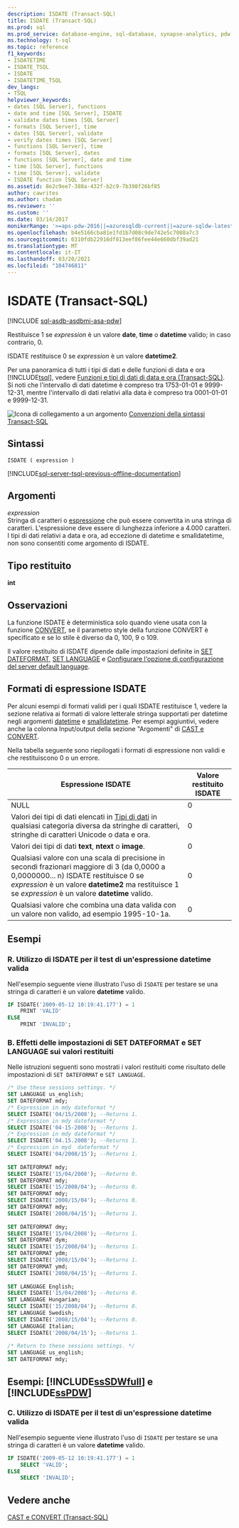 ```yaml
---
description: ISDATE (Transact-SQL)
title: ISDATE (Transact-SQL)
ms.prod: sql
ms.prod_service: database-engine, sql-database, synapse-analytics, pdw
ms.technology: t-sql
ms.topic: reference
f1_keywords:
- ISDATETIME
- ISDATE_TSQL
- ISDATE
- ISDATETIME_TSQL
dev_langs:
- TSQL
helpviewer_keywords:
- dates [SQL Server], functions
- date and time [SQL Server], ISDATE
- validate dates times [SQL Server]
- formats [SQL Server], time
- dates [SQL Server], validate
- verify dates times [SQL Server]
- functions [SQL Server], time
- formats [SQL Server], dates
- functions [SQL Server], date and time
- time [SQL Server], functions
- time [SQL Server], validate
- ISDATE function [SQL Server]
ms.assetid: 8e2c9ee7-388a-432f-b2c9-7b398f26bf85
author: cawrites
ms.author: chadam
ms.reviewer: ''
ms.custom: ''
ms.date: 03/14/2017
monikerRange: '>=aps-pdw-2016||=azuresqldb-current||=azure-sqldw-latest||>=sql-server-2016||>=sql-server-linux-2017||=azuresqldb-mi-current'
ms.openlocfilehash: b4e5166cba81e1fd1b7d08c9de742e5c7088a7c3
ms.sourcegitcommit: 0310fdb22916df013eef86fee44e660dbf39ad21
ms.translationtype: MT
ms.contentlocale: it-IT
ms.lasthandoff: 03/20/2021
ms.locfileid: "104746811"
---
```

# <a name="isdate-transact-sql"></a>ISDATE (Transact-SQL)

[!INCLUDE [sql-asdb-asdbmi-asa-pdw](../../includes/applies-to-version/sql-asdb-asdbmi-asa-pdw.md)]

  Restituisce 1 se *expression* è un valore **date**, **time** o **datetime** valido; in caso contrario, 0.  
  
 ISDATE restituisce 0 se *expression* è un valore **datetime2**.  
  
 Per una panoramica di tutti i tipi di dati e delle funzioni di data e ora [!INCLUDE[tsql](../../includes/tsql-md.md)], vedere [Funzioni e tipi di dati di data e ora &#40;Transact-SQL&#41;](../../t-sql/functions/date-and-time-data-types-and-functions-transact-sql.md). Si noti che l'intervallo di dati datetime è compreso tra 1753-01-01 e 9999-12-31, mentre l'intervallo di dati relativi alla data è compreso tra 0001-01-01 e 9999-12-31.  
  
 ![Icona di collegamento a un argomento](../../database-engine/configure-windows/media/topic-link.gif "Icona di collegamento a un argomento") [Convenzioni della sintassi Transact-SQL](../../t-sql/language-elements/transact-sql-syntax-conventions-transact-sql.md)  
  
## <a name="syntax"></a>Sintassi  
  
```syntaxsql
ISDATE ( expression )
```

[!INCLUDE[sql-server-tsql-previous-offline-documentation](../../includes/sql-server-tsql-previous-offline-documentation.md)]

## <a name="arguments"></a>Argomenti
 *expression*  
 Stringa di caratteri o [espressione](../../t-sql/language-elements/expressions-transact-sql.md) che può essere convertita in una stringa di caratteri. L'espressione deve essere di lunghezza inferiore a 4.000 caratteri. I tipi di dati relativi a data e ora, ad eccezione di datetime e smalldatetime, non sono consentiti come argomento di ISDATE.  
  
## <a name="return-type"></a>Tipo restituito  
 **int**  
  
## <a name="remarks"></a>Osservazioni  
 La funzione ISDATE è deterministica solo quando viene usata con la funzione [CONVERT](../../t-sql/functions/cast-and-convert-transact-sql.md), se il parametro style della funzione CONVERT è specificato e se lo stile è diverso da 0, 100, 9 o 109.  
  
 Il valore restituito di ISDATE dipende dalle impostazioni definite in [SET DATEFORMAT](../../t-sql/statements/set-dateformat-transact-sql.md), [SET LANGUAGE](../../t-sql/statements/set-language-transact-sql.md) e [Configurare l'opzione di configurazione del server default language](../../database-engine/configure-windows/configure-the-default-language-server-configuration-option.md).  
  
## <a name="isdate-expression-formats"></a>Formati di espressione ISDATE  
 Per alcuni esempi di formati validi per i quali ISDATE restituisce 1, vedere la sezione relativa ai formati di valore letterale stringa supportati per datetime negli argomenti [datetime](../../t-sql/data-types/datetime-transact-sql.md) e [smalldatetime](../../t-sql/data-types/smalldatetime-transact-sql.md). Per esempi aggiuntivi, vedere anche la colonna Input/output della sezione "Argomenti" di [CAST e CONVERT](../../t-sql/functions/cast-and-convert-transact-sql.md).  
  
 Nella tabella seguente sono riepilogati i formati di espressione non validi e che restituiscono 0 o un errore.  
  
|Espressione ISDATE|Valore restituito ISDATE|  
|-----------------------|-------------------------|  
|NULL|0|  
|Valori dei tipi di dati elencati in [Tipi di dati](../../t-sql/data-types/data-types-transact-sql.md) in qualsiasi categoria diversa da stringhe di caratteri, stringhe di caratteri Unicode o data e ora.|0|  
|Valori dei tipi di dati **text**, **ntext** o **image**.|0|  
|Qualsiasi valore con una scala di precisione in secondi frazionari maggiore di 3 (da 0,0000 a 0,0000000... n) ISDATE restituisce 0 se *expression* è un valore **datetime2** ma restituisce 1 se *expression* è un valore **datetime** valido.|0|  
|Qualsiasi valore che combina una data valida con un valore non valido, ad esempio 1995-10-1a.|0|  
  
## <a name="examples"></a>Esempi  
  
### <a name="a-using-isdate-to-test-for-a-valid-datetime-expression"></a>R. Utilizzo di ISDATE per il test di un'espressione datetime valida  
 Nell'esempio seguente viene illustrato l'uso di `ISDATE` per testare se una stringa di caratteri è un valore **datetime** valido.  
  
```sql  
IF ISDATE('2009-05-12 10:19:41.177') = 1  
    PRINT 'VALID'  
ELSE  
    PRINT 'INVALID';  
```  
  
### <a name="b-showing-the-effects-of-the-set-dateformat-and-set-language-settings-on-return-values"></a>B. Effetti delle impostazioni di SET DATEFORMAT e SET LANGUAGE sui valori restituiti  
 Nelle istruzioni seguenti sono mostrati i valori restituiti come risultato delle impostazioni di `SET DATEFORMAT` e `SET LANGUAGE`.  
  
```sql  
/* Use these sessions settings. */  
SET LANGUAGE us_english;  
SET DATEFORMAT mdy;  
/* Expression in mdy dateformat */  
SELECT ISDATE('04/15/2008'); --Returns 1.  
/* Expression in mdy dateformat */  
SELECT ISDATE('04-15-2008'); --Returns 1.   
/* Expression in mdy dateformat */  
SELECT ISDATE('04.15.2008'); --Returns 1.   
/* Expression in myd  dateformat */  
SELECT ISDATE('04/2008/15'); --Returns 1.  
  
SET DATEFORMAT mdy;  
SELECT ISDATE('15/04/2008'); --Returns 0.  
SET DATEFORMAT mdy;  
SELECT ISDATE('15/2008/04'); --Returns 0.  
SET DATEFORMAT mdy;  
SELECT ISDATE('2008/15/04'); --Returns 0.  
SET DATEFORMAT mdy;  
SELECT ISDATE('2008/04/15'); --Returns 1.  
  
SET DATEFORMAT dmy;  
SELECT ISDATE('15/04/2008'); --Returns 1.  
SET DATEFORMAT dym;  
SELECT ISDATE('15/2008/04'); --Returns 1.  
SET DATEFORMAT ydm;  
SELECT ISDATE('2008/15/04'); --Returns 1.  
SET DATEFORMAT ymd;  
SELECT ISDATE('2008/04/15'); --Returns 1.  
  
SET LANGUAGE English;  
SELECT ISDATE('15/04/2008'); --Returns 0.  
SET LANGUAGE Hungarian;  
SELECT ISDATE('15/2008/04'); --Returns 0.  
SET LANGUAGE Swedish;  
SELECT ISDATE('2008/15/04'); --Returns 0.  
SET LANGUAGE Italian;  
SELECT ISDATE('2008/04/15'); --Returns 1.  
  
/* Return to these sessions settings. */  
SET LANGUAGE us_english;  
SET DATEFORMAT mdy;  
```  
  
## <a name="examples-sssdwfull-and-sspdw"></a>Esempi: [!INCLUDE[ssSDWfull](../../includes/sssdwfull-md.md)] e [!INCLUDE[ssPDW](../../includes/sspdw-md.md)]  
  
### <a name="c-using-isdate-to-test-for-a-valid-datetime-expression"></a>C. Utilizzo di ISDATE per il test di un'espressione datetime valida  
 Nell'esempio seguente viene illustrato l'uso di `ISDATE` per testare se una stringa di caratteri è un valore **datetime** valido.  
  
```sql  
IF ISDATE('2009-05-12 10:19:41.177') = 1  
    SELECT 'VALID';  
ELSE  
    SELECT 'INVALID';  
```  
  
## <a name="see-also"></a>Vedere anche  
 [CAST e CONVERT &#40;Transact-SQL&#41;](../../t-sql/functions/cast-and-convert-transact-sql.md)
